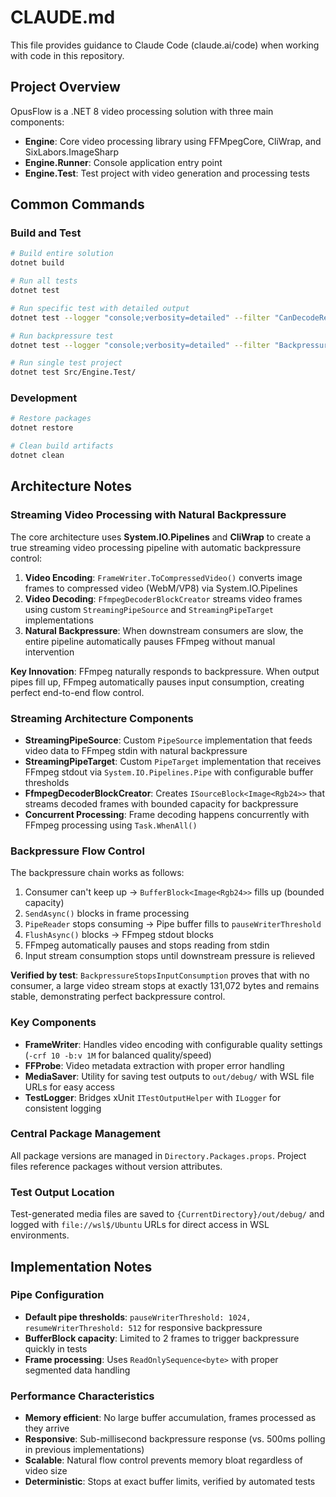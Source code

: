 # CLAUDE.md

This file provides guidance to Claude Code (claude.ai/code) when working with code in this repository.

## Project Overview

OpusFlow is a .NET 8 video processing solution with three main components:
- **Engine**: Core video processing library using FFMpegCore, CliWrap, and SixLabors.ImageSharp
- **Engine.Runner**: Console application entry point
- **Engine.Test**: Test project with video generation and processing tests

## Common Commands

### Build and Test
```bash
# Build entire solution
dotnet build

# Run all tests  
dotnet test

# Run specific test with detailed output
dotnet test --logger "console;verbosity=detailed" --filter "CanDecodeRedBlueFrames"

# Run backpressure test
dotnet test --logger "console;verbosity=detailed" --filter "BackpressureStopsInputConsumption"

# Run single test project
dotnet test Src/Engine.Test/
```

### Development
```bash
# Restore packages
dotnet restore

# Clean build artifacts
dotnet clean
```

## Architecture Notes

### Streaming Video Processing with Natural Backpressure

The core architecture uses **System.IO.Pipelines** and **CliWrap** to create a true streaming video processing pipeline with automatic backpressure control:

1. **Video Encoding**: `FrameWriter.ToCompressedVideo()` converts image frames to compressed video (WebM/VP8) via System.IO.Pipelines
2. **Video Decoding**: `FfmpegDecoderBlockCreator` streams video frames using custom `StreamingPipeSource` and `StreamingPipeTarget` implementations
3. **Natural Backpressure**: When downstream consumers are slow, the entire pipeline automatically pauses FFmpeg without manual intervention

**Key Innovation**: FFmpeg naturally responds to backpressure. When output pipes fill up, FFmpeg automatically pauses input consumption, creating perfect end-to-end flow control.

### Streaming Architecture Components

- **StreamingPipeSource**: Custom `PipeSource` implementation that feeds video data to FFmpeg stdin with natural backpressure
- **StreamingPipeTarget**: Custom `PipeTarget` implementation that receives FFmpeg stdout via `System.IO.Pipelines.Pipe` with configurable buffer thresholds
- **FfmpegDecoderBlockCreator**: Creates `ISourceBlock<Image<Rgb24>>` that streams decoded frames with bounded capacity for backpressure
- **Concurrent Processing**: Frame decoding happens concurrently with FFmpeg processing using `Task.WhenAll()`

### Backpressure Flow Control

The backpressure chain works as follows:
1. Consumer can't keep up → `BufferBlock<Image<Rgb24>>` fills up (bounded capacity)
2. `SendAsync()` blocks in frame processing
3. `PipeReader` stops consuming → Pipe buffer fills to `pauseWriterThreshold`
4. `FlushAsync()` blocks → FFmpeg stdout blocks
5. FFmpeg automatically pauses and stops reading from stdin
6. Input stream consumption stops until downstream pressure is relieved

**Verified by test**: `BackpressureStopsInputConsumption` proves that with no consumer, a large video stream stops at exactly 131,072 bytes and remains stable, demonstrating perfect backpressure control.

### Key Components

- **FrameWriter**: Handles video encoding with configurable quality settings (`-crf 10 -b:v 1M` for balanced quality/speed)
- **FFProbe**: Video metadata extraction with proper error handling
- **MediaSaver**: Utility for saving test outputs to `out/debug/` with WSL file URLs for easy access
- **TestLogger**: Bridges xUnit `ITestOutputHelper` with `ILogger` for consistent logging

### Central Package Management
All package versions are managed in `Directory.Packages.props`. Project files reference packages without version attributes.

### Test Output Location
Test-generated media files are saved to `{CurrentDirectory}/out/debug/` and logged with `file://wsl$/Ubuntu` URLs for direct access in WSL environments.

## Implementation Notes

### Pipe Configuration
- **Default pipe thresholds**: `pauseWriterThreshold: 1024, resumeWriterThreshold: 512` for responsive backpressure
- **BufferBlock capacity**: Limited to 2 frames to trigger backpressure quickly in tests
- **Frame processing**: Uses `ReadOnlySequence<byte>` with proper segmented data handling

### Performance Characteristics
- **Memory efficient**: No large buffer accumulation, frames processed as they arrive
- **Responsive**: Sub-millisecond backpressure response (vs. 500ms polling in previous implementations)
- **Scalable**: Natural flow control prevents memory bloat regardless of video size
- **Deterministic**: Stops at exact buffer limits, verified by automated tests